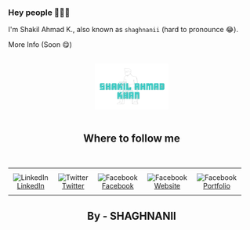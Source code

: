 ### Hey people 👋👋👋

I'm Shakil Ahmad K., also known as `shaghnanii` (hard to pronounce 😂).

More Info (Soon 😋)

<br>
<div align="center">
  <a href="https://shaghnanii.github.io/music-app" target="blank">
    <picture>
      <source srcset="https://github.com/shaghnanii/shaghnanii/blob/main/images/logo.png" media="(prefers-color-scheme: dark)">
      <img align="center" width="150px" alt="MYLOGO" src="https://github.com/shaghnanii/shaghnanii/blob/main/images/logo.png">
    </picture>
  </a>
</div>

<br>

<h2 align="center">Where to follow me</h2>
<br>
<div align="center">
  <table>
    <tr>
      <td align="center" style="padding: 10px;">
        <img src="https://img.icons8.com/color/48/null/linkedin.png" width="20px" alt="LinkedIn" /><br/>
        <a href="https://www.linkedin.com/in/shaghnanii/" target="_blank">LinkedIn</a>
      </td>
      <td align="center" style="padding: 10px;">
        <img src="https://img.icons8.com/color/48/null/twitter--v1.png" width="20px" alt="Twitter" /><br/>
        <a href="https://twitter.com/shaghnanii" target="_blank">Twitter</a>
      </td>
      <td align="center" style="padding: 10px;">
        <img src="https://img.icons8.com/color/48/null/facebook-new.png" width="20px" alt="Facebook" /><br/>
        <a href="https://www.facebook.com/shaghnanii" target="_blank">Facebook</a>
      </td>
      <td align="center" style="padding: 10px;">
        <img src="https://img.icons8.com/fluency/48/domain.png" width="20px" alt="Facebook" /><br/>
        <a href="https://www.facebook.com/shaghnanii" target="_blank">Website</a>
      </td>
      <td align="center" style="padding: 10px;">
        <img src="https://img.icons8.com/fluency/48/domain.png" width="20px" alt="Facebook" /><br/>
        <a href="https://www.facebook.com/shaghnanii" target="_blank">Portfolio</a>
      </td>
    </tr>
  </table>
</div>



<h2 align="center">By - SHAGHNANII</h2>
